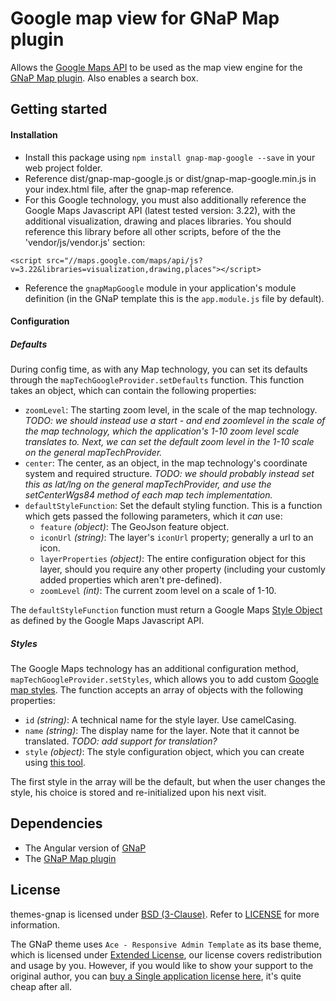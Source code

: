 # Google map view for GNaP Map plugin

Allows the [Google Maps API](https://developers.google.com/maps/documentation/javascript/) to be used as the map view engine for the [GNaP Map plugin](https://github.com/infrabel/gnap-map). Also enables a search box.

## Getting started

#### Installation

- Install this package using `npm install gnap-map-google --save` in your web project folder.
- Reference dist/gnap-map-google.js or dist/gnap-map-google.min.js in your index.html file, after the gnap-map reference.
- For this Google technology, you must also additionally reference the Google Maps Javascript API (latest tested version: 3.22), with the additional visualization, drawing and places libraries. You should reference this library before all other scripts, before of the the 'vendor/js/vendor.js' section:  
```
<script src="//maps.google.com/maps/api/js?v=3.22&libraries=visualization,drawing,places"></script>
```
- Reference the `gnapMapGoogle` module in your application's module definition (in the GNaP template this is the `app.module.js` file by default).

#### Configuration

##### Defaults

During config time, as with any Map technology, you can set its defaults through the `mapTechGoogleProvider.setDefaults` function. This function takes an object, which can contain the following properties:

- `zoomLevel`: The starting zoom level, in the scale of the map technology. *TODO: we should instead use a start - and end zoomlevel in the scale of the map technology, which the application's 1-10 zoom level scale translates to. Next, we can set the default zoom level in the 1-10 scale on the general mapTechProvider.*
- `center`: The center, as an object, in the map technology's coordinate system and required structure. *TODO: we should probably instead set this as lat/lng on the general mapTechProvider, and use the setCenterWgs84 method of each map tech implementation.*
- `defaultStyleFunction`: Set the default styling function. This is a function which gets passed the following parameters, which it *can* use:
    + `feature` *(object)*: The GeoJson feature object.
    + `iconUrl` *(string)*: The layer's `iconUrl` property; generally a url to an icon.
    + `layerProperties` *(object)*: The entire configuration object for this layer, should you require any other property (including your customly added properties which aren't pre-defined).
    + `zoomLevel` *(int)*: The current zoom level on a scale of 1-10.  

The `defaultStyleFunction` function must return a Google Maps [Style Object](https://developers.google.com/maps/documentation/javascript/reference#Data.StyleOptions) as defined by the Google Maps Javascript API.

##### Styles

The Google Maps technology has an additional configuration method, `mapTechGoogleProvider.setStyles`, which allows you to add custom [Google map styles](https://developers.google.com/maps/documentation/javascript/styling). The function accepts an array of objects with the following properties:

- `id` *(string)*: A technical name for the style layer. Use camelCasing.
- `name` *(string)*: The display name for the layer. Note that it cannot be translated. *TODO: add support for translation?*
- `style` *(object)*: The style configuration object, which you can create using [this tool](http://googlemaps.github.io/js-samples/styledmaps/wizard/index.html). 

The first style in the array will be the default, but when the user changes the style, his choice is stored and re-initialized upon his next visit.

## Dependencies

- The Angular version of [GNaP](http://gnap.io/)
- The [GNaP Map plugin](https://github.com/infrabel/gnap-map)
 
## License

themes-gnap is licensed under [BSD (3-Clause)](http://choosealicense.com/licenses/bsd-3-clause/ "Read more about the BSD (3-Clause) License"). Refer to [LICENSE](https://github.com/infrabel/themes-gnap/blob/master/LICENSE) for more information.

The GNaP theme uses ```Ace - Responsive Admin Template``` as its base theme, which is licensed under [Extended License](https://github.com/infrabel/themes-gnap/blob/master/custom/ace/LICENSE-Ace), our license covers redistribution and usage by you. However, if you would like to show your support to the original author, you can [buy a Single application license here](https://wrapbootstrap.com/theme/ace-responsive-admin-template-WB0B30DGR?ref=cc), it's quite cheap after all.